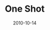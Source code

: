 ---
title: "One Shot"
subtitle:
description: "合作單曲"
icon: "library_music"
weight: 100000000
date: 2010-10-14
images: ["/docs/c1-one-shot/one-shot.jpg"]
---